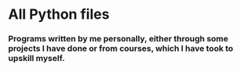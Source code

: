 # All Python files 
### Programs written by me personally, either through some projects I have done or from **courses**, which I have took to upskill myself.
